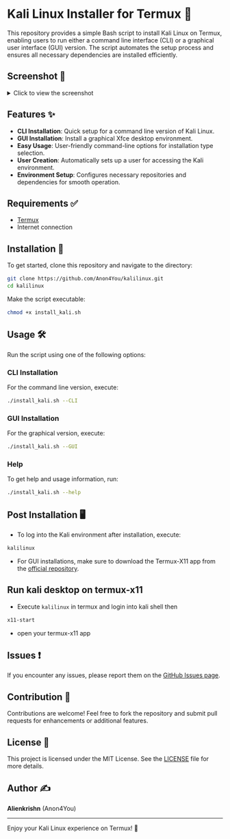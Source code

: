 # Kali Linux Installer for Termux 🐧

This repository provides a simple Bash script to install Kali Linux on Termux, enabling users to run either a command line interface (CLI) or a graphical user interface (GUI) version. The script automates the setup process and ensures all necessary dependencies are installed efficiently. 

## Screenshot 📸

<details>
<summary>Click to view the screenshot</summary>

<p align="center">
  <img src="assets/screenshot.jpg" alt="Kali Linux on Termux">
</p>

</details>

## Features ✨

- **CLI Installation**: Quick setup for a command line version of Kali Linux.
- **GUI Installation**: Install a graphical Xfce desktop environment.
- **Easy Usage**: User-friendly command-line options for installation type selection.
- **User Creation**: Automatically sets up a user for accessing the Kali environment.
- **Environment Setup**: Configures necessary repositories and dependencies for smooth operation.

## Requirements ✅

- [Termux](https://termux.com/)
- Internet connection

## Installation 🚀

To get started, clone this repository and navigate to the directory:

```bash
git clone https://github.com/Anon4You/kalilinux.git
cd kalilinux
```

Make the script executable:

```bash
chmod +x install_kali.sh
```

## Usage 🛠️

Run the script using one of the following options:

### CLI Installation

For the command line version, execute:

```bash
./install_kali.sh --CLI
```

### GUI Installation

For the graphical version, execute:

```bash
./install_kali.sh --GUI
```

### Help

To get help and usage information, run:

```bash
./install_kali.sh --help
```

## Post Installation 🖥️

- To log into the Kali environment after installation, execute:

```bash
kalilinux
```

- For GUI installations, make sure to download the Termux-X11 app from the [official repository](https://github.com/termux/termux-x11/releases/tag/nightly).

## Run kali desktop on termux-x11

- Execute `kalilinux` in termux and login into kali shell then
```bash
x11-start
```
- open your termux-x11 app 

## Issues ❗

If you encounter any issues, please report them on the [GitHub Issues page](https://github.com/Anon4You/kalilinux/issues/new).

## Contribution 🤝

Contributions are welcome! Feel free to fork the repository and submit pull requests for enhancements or additional features.

## License 📜

This project is licensed under the MIT License. See the [LICENSE](LICENSE) file for more details.

## Author ✍️

**Alienkrishn** (Anon4You)

---

Enjoy your Kali Linux experience on Termux! 🌟

